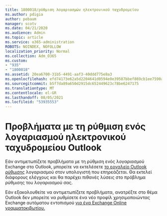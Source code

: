 ```yaml
---
title: 1800018/ρύθμιση λογαριασμών ηλεκτρονικού ταχυδρομείου
ms.author: pdigia
author: pebaum
manager: scotv
ms.date: 04/21/2020
ms.audience: Admin
ms.topic: article
ms.service: o365-administration
ROBOTS: NOINDEX, NOFOLLOW
localization_priority: Normal
ms.collection: Adm_O365
ms.custom:
- "935"
- "1800018"
ms.assetid: 20ea6700-31b5-4491-aaf3-40ddd775e8a3
ms.openlocfilehash: efd74173e62a5d2204641d0594e0e39587bbef869cb1ee7590a3db824a705bd2
ms.sourcegitcommit: b5f7da89a650d2915dc652449623c78be6247175
ms.translationtype: MT
ms.contentlocale: el-GR
ms.lasthandoff: 08/05/2021
ms.locfileid: "53935553"
---
```

# <a name="problems-setting-up-an-email-account-in-outlook"></a>Προβλήματα με τη ρύθμιση ενός λογαριασμού ηλεκτρονικού ταχυδρομείου Outlook

Εάν αντιμετωπίζετε προβλήματα με τη ρύθμιση ενός λογαριασμού Exchange στο Outlook, μπορείτε να εκτελέσετε [το εργαλείο Outlook ρύθμισης](https://aka.ms/SaRA-OutlookSetupProfile) λογαριασμού στον υπολογιστή που επηρεάζεται. Θα εκτελεί διάφορους ελέγχους και θα παρέχει πιθανές λύσεις στο πρόβλημα ρύθμισης του λογαριασμού σας.
  
Εάν εξακολουθείτε να αντιμετωπίζετε προβλήματα, ανατρέξτε στο θέμα Outlook δεν μπορείτε να ρυθμίσετε ένα νέο προφίλ χρησιμοποιώντας Exchange αυτόματου εντοπισμού [για ένα Exchange Online γραμματοκιβωτίου.](https://docs.microsoft.com/exchange/troubleshoot/outlook-profiles/cannot-set-up-profile-autodiscover)
  